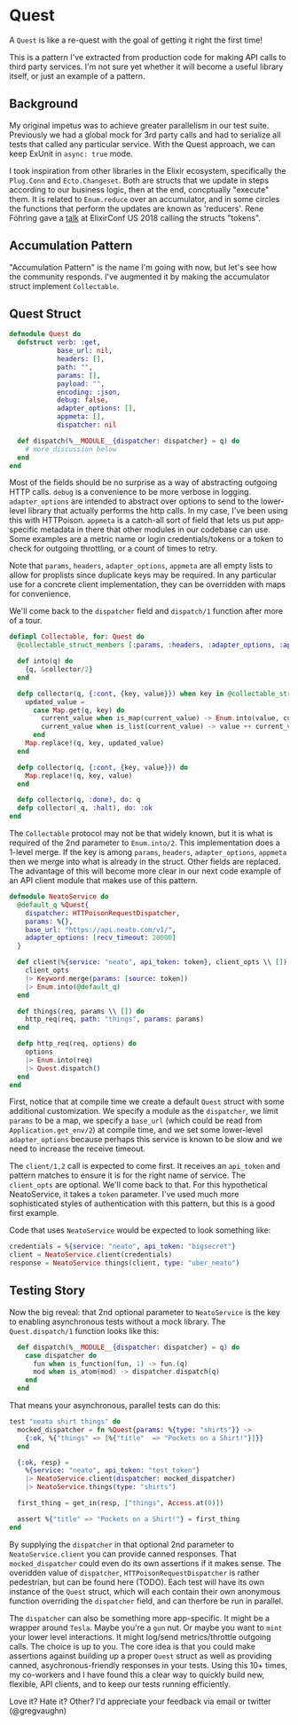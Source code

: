 # Quest

A `Quest` is like a re-quest with the goal of getting it right the first time!

This is a pattern I've extracted from production code for making API calls to third
party services. I'm not sure yet whether it will become a useful library itself, or
just an example of a pattern.

## Background

My original impetus was to achieve greater parallelism in our test suite.
Previously we had a global mock for 3rd party calls and had to serialize all
tests that called any particular service. With the Quest approach, we can keep ExUnit in
`async: true` mode.

I took inspiration from other libraries in the Elixir ecosystem, specifically the
`Plug.Conn` and `Ecto.Changeset`. Both are structs that we update in steps according
to our business logic, then at the end, concptually "execute" them. It is related to
`Enum.reduce` over an accumulator, and in some circles the functions that perform
the updates are known as 'reducers'. Rene Föhring gave a [talk](https://www.youtube.com/watch?v=ycpNi701aCs&t=1s) at ElixirConf US 2018
calling the structs "tokens".

## Accumulation Pattern

"Accumulation Pattern" is the name I'm going with now, but let's see how the
community responds. I've augmented it by making the accumulator struct
implement `Collectable`.

## Quest Struct

```elixir
defmodule Quest do
  defstruct verb: :get,
            base_url: nil,
            headers: [],
            path: "",
            params: [],
            payload: "",
            encoding: :json,
            debug: false,
            adapter_options: [],
            appmeta: [],
            dispatcher: nil

  def dispatch(%__MODULE__{dispatcher: dispatcher} = q) do
    # more discussion below
  end
end
```

Most of the fields should be no surprise as a way of abstracting outgoing HTTP calls.
`debug` is a convenience to be more verbose in logging. `adapter_options` are intended
to abstract over options to send to the lower-level library that actually performs the
http calls. In my case, I've been using this with HTTPoison. `appmeta` is a catch-all
sort of field that lets us put app-specific metadata in there that other modules in
our codebase can use. Some examples are a metric name or login credentials/tokens or
a token to check for outgoing throttling, or a count of times to retry.

Note that `params`, `headers`, `adapter_options`, `appmeta` are all empty lists to allow for
proplists since duplicate keys may be required. In any particular use for a concrete
client implementation, they can be overridden with maps for convenience.

We'll come back to the `dispatcher` field and `dispatch/1` function after more of a
tour.

```elixir
defimpl Collectable, for: Quest do
  @collectable_struct_members [:params, :headers, :adapter_options, :appmeta]

  def into(q) do
    {q, &collector/2}
  end

  defp collector(q, {:cont, {key, value}}) when key in @collectable_struct_members do
    updated_value =
      case Map.get(q, key) do
        current_value when is_map(current_value) -> Enum.into(value, current_value)
        current_value when is_list(current_value) -> value ++ current_value
      end
    Map.replace!(q, key, updated_value)
  end

  defp collector(q, {:cont, {key, value}}) do
    Map.replace!(q, key, value)
  end

  defp collector(q, :done), do: q
  defp collector(_q, :halt), do: :ok
end
```

The `Collectable` protocol may not be that widely known, but it is what is required of
the 2nd parameter to `Enum.into/2`. This implementation does a 1-level merge. If the
key is among `params`, `headers`, `adapter_options`, `appmeta` then we merge into what
is already in the struct. Other fields are replaced. The advantage of this will become
more clear in our next code example of an API client module that makes use of this pattern.

```elixir
defmodule NeatoService do
  @default_q %Quest{
    dispatcher: HTTPoisonRequestDispatcher,
    params: %{},
    base_url: "https://api.neato.com/v1/",
    adapter_options: [recv_timeout: 20000]
  }

  def client(%{service: "neato", api_token: token}, client_opts \\ []) do
    client_opts
    |> Keyword.merge(params: [source: token])
    |> Enum.into(@default_q)
  end

  def things(req, params \\ []) do
    http_req(req, path: "things", params: params)
  end

  defp http_req(req, options) do
    options
    |> Enum.into(req)
    |> Quest.dispatch()
  end
end
```

First, notice that at compile time we create a default `Quest` struct with some additional
customization. We specify a module as the `dispatcher`, we limit `params` to be a map, we
specify a `base_url` (which could be read from `Application.get_env/2`) at compile time,
and we set some lower-level `adapter_options` because perhaps this service is known to be
slow and we need to increase the receive timeout.

The `client/1,2` call is expected to come first. It receives an `api_token` and pattern
matches to ensure it is for the right name of service. The `client_opts` are optional. We'll
come back to that. For this hypothetical NeatoService, it takes a `token` parameter. I've
used much more sophisticated styles of authentication with this pattern, but this is a good
first example.

Code that uses `NeatoService` would be expected to look something like:

```elixir
credentials = %{service: "neato", api_token: "bigsecret"}
client = NeatoService.client(credentials)
response = NeatoService.things(client, type: "uber_neato")
```

## Testing Story

Now the big reveal: that 2nd optional parameter to `NeatoService` is the key to enabling
asynchronous tests without a mock library. The `Quest.dispatch/1` function looks like this:

```elixir
  def dispatch(%__MODULE__{dispatcher: dispatcher} = q) do
    case dispatcher do
      fun when is_function(fun, 1) -> fun.(q)
      mod when is_atom(mod) -> dispatcher.dispatch(q)
    end
  end
```

That means your asynchronous, parallel tests can do this:

```elixir
test "neato shirt things" do
  mocked_dispatcher = fn %Quest{params: %{type: "shirts"}} ->
    {:ok, %{"things" => [%{"title"  => "Pockets on a Shirt!"}]}}
  end

  {:ok, resp} =
    %{service: "neato", api_token: "test_token"}
    |> NeatoService.client(dispatcher: mocked_dispatcher)
    |> NeatoService.things(type: "shirts")

  first_thing = get_in(resp, ["things", Access.at(0)])

  assert %{"title" => "Pockets on a Shirt!"} = first_thing
end
```

By supplying the `dispatcher` in that optional 2nd parameter to
`NeatoService.client` you can provide canned responses. That
`mocked_dispatcher` could even do its own assertions if it makes sense. The
overidden value of `dispatcher`, `HTTPoisonRequestDispatcher` is rather
pedestrian, but can be found here (TODO). Each test will have its own instance
of the `Quest` struct, which will each contain their own anonymous function
overriding the `dispatcher` field, and can therfore be run in parallel.

The `dispatcher` can also be something more app-specific. It might be a wrapper around
`Tesla`. Maybe you're a `gun` nut. Or maybe you want to `mint` your lower level interactions.
It might log/send metrics/throttle outgoing calls. The choice is up to you. The
core idea is that you could make assertions against building up a proper `Quest` struct
as well as providing canned, asychronous-friendly responses in your tests. Using this
10+ times, my co-workers and I have found this a clear way to quickly build new, flexible,
API clients, and to keep our tests running efficiently.

Love it? Hate it? Other? I'd appreciate your feedback via email or twitter (@gregvaughn)

